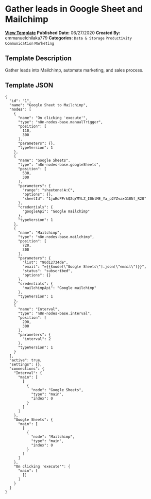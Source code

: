 # Gather leads in Google Sheet and Mailchimp

**[View Template](https://n8n.io/workflows/429-/)**  **Published Date:** 06/27/2020  **Created By:** emmanuelchilaka779  **Categories:** `Data & Storage` `Productivity` `Communication` `Marketing`  

## Template Description

Gather leads into Mailchimp, automate marketing, and sales process.



## Template JSON

```
{
  "id": "1",
  "name": "Google Sheet to Mailchimp",
  "nodes": [
    {
      "name": "On clicking 'execute'",
      "type": "n8n-nodes-base.manualTrigger",
      "position": [
        110,
        300
      ],
      "parameters": {},
      "typeVersion": 1
    },
    {
      "name": "Google Sheets",
      "type": "n8n-nodes-base.googleSheets",
      "position": [
        530,
        300
      ],
      "parameters": {
        "range": "sheetone!A:C",
        "options": {},
        "sheetId": "1jwEoPPrkQ2qYMYLZ_I0hlME_Ya_p2YZvaxG10Nf_R20"
      },
      "credentials": {
        "googleApi": "Google mailchimp"
      },
      "typeVersion": 1
    },
    {
      "name": "Mailchimp",
      "type": "n8n-nodes-base.mailchimp",
      "position": [
        720,
        300
      ],
      "parameters": {
        "list": "90d12734de",
        "email": "={{$node[\"Google Sheets\"].json[\"email\"]}}",
        "status": "subscribed",
        "options": {}
      },
      "credentials": {
        "mailchimpApi": "Google mailchimp"
      },
      "typeVersion": 1
    },
    {
      "name": "Interval",
      "type": "n8n-nodes-base.interval",
      "position": [
        290,
        300
      ],
      "parameters": {
        "interval": 2
      },
      "typeVersion": 1
    }
  ],
  "active": true,
  "settings": {},
  "connections": {
    "Interval": {
      "main": [
        [
          {
            "node": "Google Sheets",
            "type": "main",
            "index": 0
          }
        ]
      ]
    },
    "Google Sheets": {
      "main": [
        [
          {
            "node": "Mailchimp",
            "type": "main",
            "index": 0
          }
        ]
      ]
    },
    "On clicking 'execute'": {
      "main": [
        []
      ]
    }
  }
}
```
